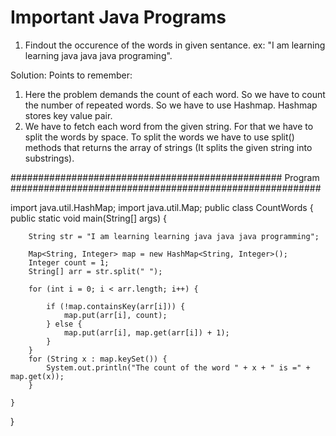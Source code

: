 # Important Java Programs

1. Findout the occurence of the words in given sentance. ex: "I am learning learning java java java programing".

Solution:
Points to remember:
1. Here the problem demands the count of each word. So we have to count the number of repeated words. So we have to use Hashmap. Hashmap stores key value pair. 
2. We have to fetch each word from the given string. For that we have to split the words by space. To split the words we have to use split() methods that returns the array of strings (It splits the given string into substrings).

################################################# Program ########################################################


import java.util.HashMap;
import java.util.Map;
public class CountWords {
	public static void main(String[] args) {

		String str = "I am learning learning java java java programming";

		Map<String, Integer> map = new HashMap<String, Integer>();
		Integer count = 1;
		String[] arr = str.split(" ");

		for (int i = 0; i < arr.length; i++) {

			if (!map.containsKey(arr[i])) {
				map.put(arr[i], count);
			} else {
				map.put(arr[i], map.get(arr[i]) + 1);
			}
		}
		for (String x : map.keySet()) {
			System.out.println("The count of the word " + x + " is =" + map.get(x));
		}

	}

}




